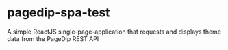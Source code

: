 # pagedip-spa-test
A simple ReactJS single-page-application that requests and displays theme data from the PageDip REST API
